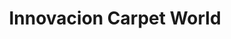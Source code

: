 ---
title: "Innovacion Carpet World"
url: /guatemala-guatemala-zona-14/innovacion-carpet-world/
shop: alfombra
---